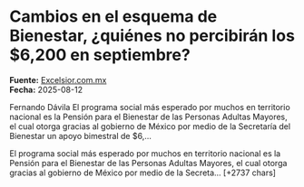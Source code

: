 # Cambios en el esquema de Bienestar, ¿quiénes no percibirán los $6,200 en septiembre?

**Fuente:** [Excelsior.com.mx](https://www.excelsior.com.mx/nacional/cambios-en-el-esquema-de-bienestar-quienes-no-percibiran-los-6200-en-septiembre/1732473)  
**Fecha:** 2025-08-12

Fernando Dávila
El programa social más esperado por muchos en territorio nacional es la Pensión para el Bienestar de las Personas Adultas Mayores, el cual otorga gracias al gobierno de México por medio de la Secretaría del Bienestar un apoyo bimestral de $6,…

El programa social más esperado por muchos en territorio nacional es la Pensión para el Bienestar de las Personas Adultas Mayores, el cual otorga gracias al gobierno de México por medio de la Secreta… [+2737 chars]
